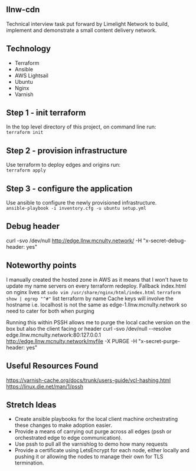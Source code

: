 ## llnw-cdn
Technical interview task put forward by Limelight Network to build, implement and demonstrate a small content delivery network.

## Technology
- Terraform
- Ansible
- AWS Lightsail
- Ubuntu
- Nginx
- Varnish

## Step 1 - init terraform
In the top level directory of this project, on command line run:
<br/>
`terraform init`

## Step 2 - provision infrastructure
Use terraform to deploy edges and origins run:
<br/>
`terraform apply`

## Step 3 - configure the application
Use ansible to configure the newly provisioned infrastructure.
<br/>
`ansible-playbook -i inventory.cfg -u ubuntu setup.yml`

## Debug header
curl -svo /dev/null http://edge.llnw.mcnulty.network/ -H "x-secret-debug-header: yes"


## Noteworthy points
I manually created the hosted zone in AWS as it means that I won't have to update my name servers on every terraform redeploy.
Fallback index.html on nginx lives at `sudo vim /usr/share/nginx/html/index.html`
`terraform show | egrep "^#"` list terraform by name
Cache keys will involve the hostname i.e. localhost is not the same as edge-1.llnw.mcnulty.network so need to cater for both when purging

Running this within PSSH allows me to purge the local cache version on the box but also the client facing or header
curl -svo /dev/null --resolve edge.llnw.mcnulty.network:80:127.0.0.1 http://edge.llnw.mcnulty.network/myfile -X PURGE -H "x-secret-purge-header: yes"


## Useful Resources Found ###
https://varnish-cache.org/docs/trunk/users-guide/vcl-hashing.html
<br/>
https://linux.die.net/man/1/pssh


## Stretch Ideas
- Create ansible playbooks for the local client machine orchestrating these changes to make adoption easier.
- Provide a means of carrying out purge across all edges (pssh or orchestrated edge to edge communication).
- Use pssh to pull all the varnishlog to demo how many requests
- Provide a certificate using LetsEncrypt for each node, either locally and pushing it or allowing the nodes to manage their own for TLS termination.
